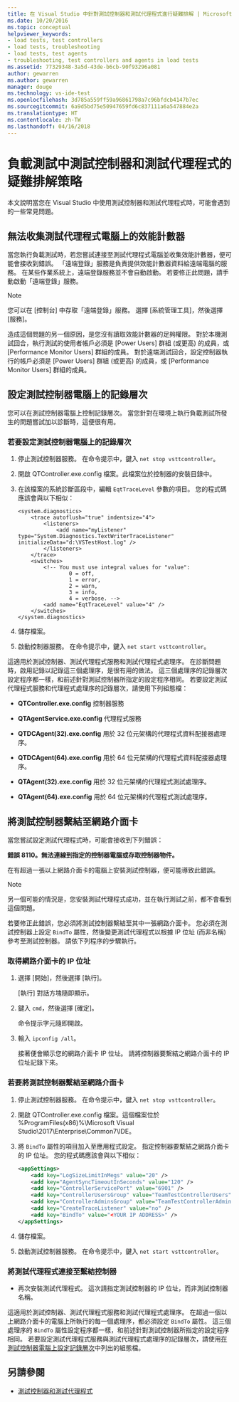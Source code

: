 ```yaml
---
title: 在 Visual Studio 中針對測試控制器和測試代理程式進行疑難排解 | Microsoft Docs
ms.date: 10/20/2016
ms.topic: conceptual
helpviewer_keywords:
- load tests, test controllers
- load tests, troubleshooting
- load tests, test agents
- troubleshooting, test controllers and agents in load tests
ms.assetid: 77329348-3a5d-43de-b6cb-90f93296a081
author: gewarren
ms.author: gewarren
manager: douge
ms.technology: vs-ide-test
ms.openlocfilehash: 3d785a559ff59a96861798a7c96bfdcb4147b7ec
ms.sourcegitcommit: 6a9d5bd75e50947659fd6c837111a6a547884e2a
ms.translationtype: HT
ms.contentlocale: zh-TW
ms.lasthandoff: 04/16/2018
---
```

# <a name="strategies-for-troubleshooting-test-controllers-and-test-agents-in-load-tests"></a>負載測試中測試控制器和測試代理程式的疑難排解策略

本文說明當您在 Visual Studio 中使用測試控制器和測試代理程式時，可能會遇到的一些常見問題。

##  <a name="unable-to-collect-performance-counters-on-test-agent-computer"></a>無法收集測試代理程式電腦上的效能計數器

 當您執行負載測試時，若您嘗試連接至測試代理程式電腦並收集效能計數器，便可能會接收到錯誤。 「遠端登錄」服務是負責提供效能計數器資料給遠端電腦的服務。 在某些作業系統上，遠端登錄服務並不會自動啟動。 若要修正此問題，請手動啟動「遠端登錄」服務。

> [!NOTE]
>  您可以在 [控制台] 中存取「遠端登錄」服務。 選擇 [系統管理工具]，然後選擇 [服務]。

 造成這個問題的另一個原因，是您沒有讀取效能計數器的足夠權限。 對於本機測試回合，執行測試的使用者帳戶必須是 [Power Users] 群組 (或更高) 的成員，或 [Performance Monitor Users] 群組的成員。 對於遠端測試回合，設定控制器執行的帳戶必須是 [Power Users] 群組 (或更高) 的成員，或 [Performance Monitor Users] 群組的成員。

## <a name="setting-the-logging-level-on-a-test-controller-computer"></a>設定測試控制器電腦上的記錄層次
 您可以在測試控制器電腦上控制記錄層次。 當您針對在環境上執行負載測試所發生的問題嘗試加以診斷時，這便很有用。

### <a name="to-set-the-logging-level-on-a-test-controller-computer"></a>若要設定測試控制器電腦上的記錄層次

1.  停止測試控制器服務。 在命令提示中，鍵入 `net stop vsttcontroller`。

2.  開啟 QTController.exe.config 檔案。此檔案位於控制器的安裝目錄中。

3.  在該檔案的系統診斷區段中，編輯 `EqtTraceLevel` 參數的項目。 您的程式碼應該會與以下相似：

    ```
    <system.diagnostics>
        <trace autoflush="true" indentsize="4">
            <listeners>
                <add name="myListener" type="System.Diagnostics.TextWriterTraceListener" initializeData="d:\VSTestHost.log" />
            </listeners>
        </trace>
        <switches>
            <!-- You must use integral values for "value":
                    0 = off,
                    1 = error,
                    2 = warn,
                    3 = info,
                    4 = verbose. -->
            <add name="EqtTraceLevel" value="4" />
        </switches>
    </system.diagnostics>
    ```

4.  儲存檔案。

5.  啟動控制器服務。 在命令提示中，鍵入 `net start vsttcontroller`。

 這適用於測試控制器、測試代理程式服務和測試代理程式處理序。 在診斷問題時，啟用記錄以記錄這三個處理序，是很有用的做法。 這三個處理序的記錄層次設定程序都一樣，和前述針對測試控制器所指定的設定程序相同。 若要設定測試代理程式服務和代理程式處理序的記錄層次，請使用下列組態檔：

-   **QTController.exe.config** 控制器服務

-   **QTAgentService.exe.config** 代理程式服務

-   **QTDCAgent(32).exe.config** 用於 32 位元架構的代理程式資料配接器處理序。

-   **QTDCAgent(64).exe.config** 用於 64 位元架構的代理程式資料配接器處理序。

-   **QTAgent(32).exe.config** 用於 32 位元架構的代理程式測試處理序。

-   **QTAgent(64).exe.config** 用於 64 位元架構的代理程式測試處理序。

## <a name="binding-a-test-controller-to-a-network-adapter"></a>將測試控制器繫結至網路介面卡
 當您嘗試設定測試代理程式時，可能會接收到下列錯誤：

 **錯誤 8110。無法連線到指定的控制器電腦或存取控制器物件。**

 在有超過一張以上網路介面卡的電腦上安裝測試控制器，便可能導致此錯誤。

> [!NOTE]
>  另一個可能的情況是，您安裝測試代理程式成功，並在執行測試之前，都不會看到這個問題。

 若要修正此錯誤，您必須將測試控制器繫結至其中一張網路介面卡。 您必須在測試控制器上設定 `BindTo` 屬性，然後變更測試代理程式以根據 IP 位址 (而非名稱) 參考至測試控制器。 請依下列程序的步驟執行。

### <a name="to-obtain-the-ip-address-of-the-network-adapter"></a>取得網路介面卡的 IP 位址

1.  選擇 [開始]，然後選擇 [執行]。

     [執行] 對話方塊隨即顯示。

2.  鍵入 `cmd`，然後選擇 [確定]。

     命令提示字元隨即開啟。

3.  輸入 `ipconfig /all`。

     接著便會顯示您的網路介面卡 IP 位址。 請將控制器要繫結之網路介面卡的 IP 位址記錄下來。

### <a name="to-bind-a-test-controller-to-a-network-adapter"></a>若要將測試控制器繫結至網路介面卡

1.  停止測試控制器服務。 在命令提示中，鍵入 `net stop vsttcontroller`。

2.  開啟 QTController.exe.config 檔案。這個檔案位於 %ProgramFiles(x86)%\Microsoft Visual Studio\2017\Enterprise\Common7\IDE。

3.  將 `BindTo` 屬性的項目加入至應用程式設定。 指定控制器要繫結之網路介面卡的 IP 位址。 您的程式碼應該會與以下相似：

    ```xml
    <appSettings>
        <add key="LogSizeLimitInMegs" value="20" />
        <add key="AgentSyncTimeoutInSeconds" value="120" />
        <add key="ControllerServicePort" value="6901" />
        <add key="ControllerUsersGroup" value="TeamTestControllerUsers" />
        <add key="ControllerAdminsGroup" value="TeamTestControllerAdmins" />
        <add key="CreateTraceListener" value="no" />
        <add key="BindTo" value="<YOUR IP ADDRESS>" />
    </appSettings>
    ```

4.  儲存檔案。

5.  啟動測試控制器服務。 在命令提示中，鍵入 `net start vsttcontroller`。

### <a name="to-connect-a-test-agent-to-a-bound-controller"></a>將測試代理程式連接至繫結控制器

-   再次安裝測試代理程式。 這次請指定測試控制器的 IP 位址，而非測試控制器名稱。

 這適用於測試控制器、測試代理程式服務和測試代理程式處理序。 在超過一個以上網路介面卡的電腦上所執行的每一個處理序，都必須設定 `BindTo` 屬性。 這三個處理序的 `BindTo` 屬性設定程序都一樣，和前述針對測試控制器所指定的設定程序相同。 若要設定測試代理程式服務與測試代理程式處理序的記錄層次，請使用[在測試控制器電腦上設定記錄層次](#Logging)中列出的組態檔。

## <a name="see-also"></a>另請參閱

- [測試控制器和測試代理程式](../test/configure-test-agents-and-controllers-for-load-tests.md)